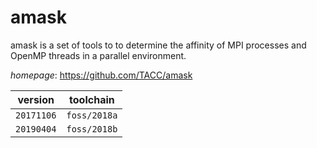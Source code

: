 # amask

amask is a set of tools to to determine the affinity of MPI processes and OpenMP threads  in a parallel environment.

*homepage*: <https://github.com/TACC/amask>

version | toolchain
--------|----------
``20171106`` | ``foss/2018a``
``20190404`` | ``foss/2018b``
